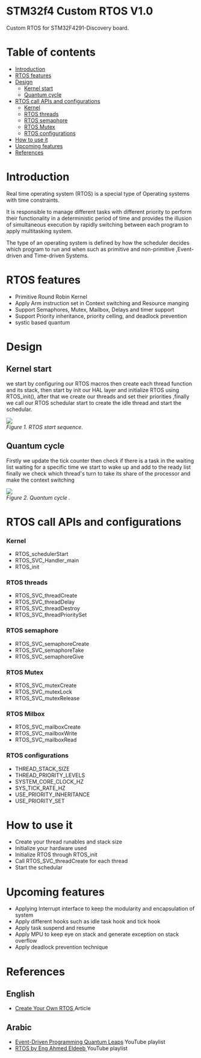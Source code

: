 # STM32f4 Custom RTOS V1.0

Custom RTOS for STM32F4291-Discovery board.

# Table of contents

- [Introduction](#introduction)
- [RTOS features](#RTOS-features)
- [Design](#Design)
  - [Kernel start](#Kernel-start)
  - [Quantum cycle](#Quantum-cycle)
- [RTOS call APIs and configurations](#RTOS-call-APIs-and-configurations)
  - [Kernel](#Kernel)
  - [RTOS threads](#RTOS-threads)
  - [RTOS semaphore](#RTOS-semaphore)
  - [RTOS Mutex](#RTOS-Mutex)
  - [RTOS configurations](#RTOS-configurations)
- [How to use it](#how-to-use-it)
- [Upcoming features](#upcoming-features)
- [References](#references)

# Introduction

Real time operating system (RTOS) is a special type of Operating systems with time constraints.

It is responsible to manage different tasks with different priority to perform their functionality in a deterministic period of time and provides the illusion of simultaneous execution by rapidly switching between each program to apply multitasking system.

The type of an operating system is defined by how the scheduler decides which program to run and when such as primitive and non-primitive ,Event-driven and Time-driven Systems.

# RTOS features

- Primitive Round Robin Kernel
- Apply Arm instruction set in Context switching and Resource manging
- Support Semaphores, Mutex, Mailbox, Delays and timer support
- Support Priority inheritance, priority celling, and deadlock prevention
- systic based quantum

# Design

## Kernel start

we start by configuring our RTOS macros then create each thread function and its stack, then start by init our HAL layer and initialize RTOS using RTOS_init(),
after that we create our threads and set their priorities ,finally we call our RTOS schedular start to create the idle thread and start the schedular.

<img src="imgs/RTOS-start-sequence.png" > <br>
_Figure 1. RTOS start sequence._

## Quantum cycle

Firstly we update the tick counter then check if there is a task in the waiting list waiting for a specific time we start to wake up and add to the ready list finally we check which thread's turn to take its share of the processor and make the context switching

<img src="imgs/Quantum-cycle.png" > <br>
_Figure 2. Quantum cycle ._

# RTOS call APIs and configurations

### Kernel

- RTOS_schedulerStart
- RTOS_SVC_Handler_main
- RTOS_init

### RTOS threads

- RTOS_SVC_threadCreate
- RTOS_SVC_threadDelay
- RTOS_SVC_threadDestroy
- RTOS_SVC_threadPrioritySet

### RTOS semaphore

- RTOS_SVC_semaphoreCreate
- RTOS_SVC_semaphoreTake
- RTOS_SVC_semaphoreGive

### RTOS Mutex

- RTOS_SVC_mutexCreate
- RTOS_SVC_mutexLock
- RTOS_SVC_mutexRelease

### RTOS Milbox

- RTOS_SVC_mailboxCreate
- RTOS_SVC_mailboxWrite
- RTOS_SVC_mailboxRead

### RTOS configurations

- THREAD_STACK_SIZE
- THREAD_PRIORITY_LEVELS
- SYSTEM_CORE_CLOCK_HZ
- SYS_TICK_RATE_HZ
- USE_PRIORITY_INHERITANCE
- USE_PRIORITY_SET

# How to use it

- Create your thread runables and stack size
- Initialize your hardware used
- Initialize RTOS through RTOS_init
- Call RTOS_SVC_threadCreate for each thread
- Start the schedular

# Upcoming features

- Applying Interrupt interface to keep the modularity and encapsulation of system
- Apply different hooks such as idle task hook and tick hook
- Apply task suspend and resume
- Apply MPU to keep eye on stack and generate exception on stack overflow
- Apply deadlock prevention technique

# References

## English

- <a href="https://www.eejournal.com/article/create-your-own-rtos-in-1-hour-part-1">Create Your Own RTOS </a> Article

## Arabic

- <a href="https://www.youtube.com/playlist?list=PLPW8O6W-1chx8Y7Oq2gOE0NUPXmQxu2Wr">Event-Driven Programming Quantum Leaps</a> YouTube playlist
- <a href="https://www.youtube.com/playlist?list=PLPFp2zIiTnxVI2NdZ_yl5k2ilNCZEqOfB"> RTOS by Eng Ahmed Eldeeb </a> YouTube playlist
